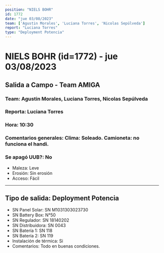 ```yaml
---
position: "NIELS BOHR"
id: 1772
date: "jue 03/08/2023"
team: ['Agustin Morales', 'Luciana Torres', 'Nicolas Sepúlveda']
report: "Luciana Torres"
type: "Deployment Potencia"
---
```


# NIELS BOHR (id=1772) - jue 03/08/2023
## Salida a Campo - Team AMIGA
### Team: Agustin Morales, Luciana Torres, Nicolas Sepúlveda
### Reporta: Luciana Torres
### Hora: 10:30
### Comentarios generales: Clima: Soleado.     Camioneta: no funciona el handi. 
### Se apagó UUB?: No 
- Maleza: Leve
- Erosión: Sin erosión
- Acceso: Fácil
---------
## Tipo de salida: Deployment Potencia
   - SN Panel Solar: SN M1031303023730
   - SN Battery Box: N°50
   - SN Regulador: SN 18140202
   - SN Distribuidora: SN 0043
   - SN Batería 1: SN 118
   - SN Batería 2: SN 119
   - Instalación de térmica: Si
   - Comentarios: Todo en buenas condiciones. 
